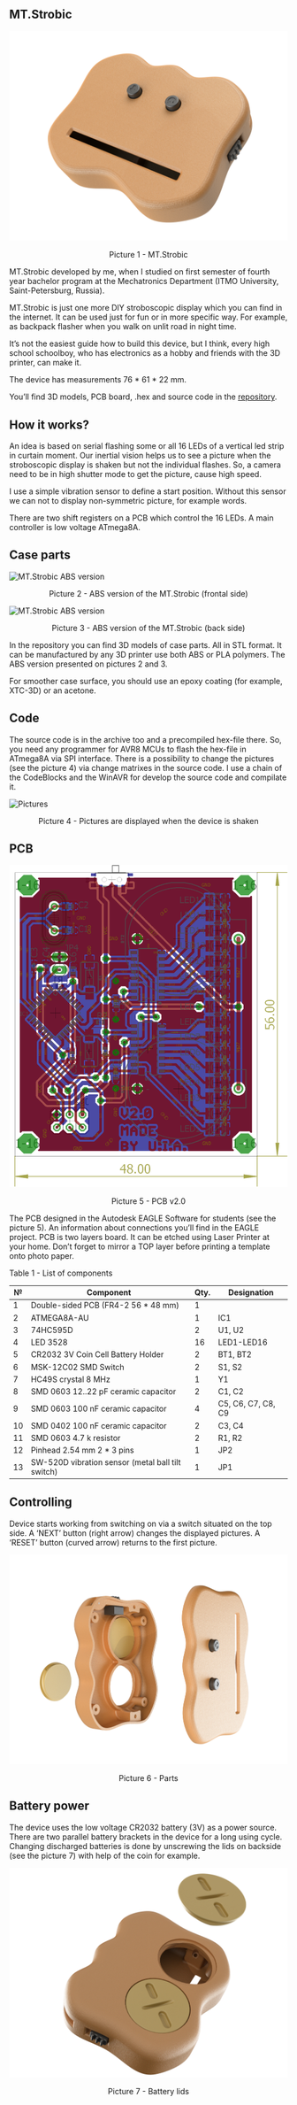 ## MT.Strobic

![MT.Strobic v2.0](/img/1.png)
<p align="center">Picture 1 - MT.Strobic</p>

MT.Strobic developed by me, when I studied on first semester of fourth year bachelor program at the Mechatronics Department (ITMO University, Saint-Petersburg, Russia).

MT.Strobic is just one more DIY stroboscopic display which you can find in the internet. It can be used just for fun or in more specific way. For example, as backpack flasher when you walk on unlit road in night time.

It’s not the easiest guide how to build this device, but I think, every high school schoolboy, who has electronics as a hobby and friends with the 3D printer, can make it.

The device has measurements 76 * 61 * 22 mm.

You’ll find 3D models, PCB board, .hex and source code in the [repository](https://github.com/mangust01/MT.Strobic/tree/master/release).

## How it works?

An idea is based on serial flashing some or all 16 LEDs of a vertical led strip in curtain moment. Our inertial vision helps us to see a picture when the stroboscopic display is shaken but not the individual flashes. So, a camera need to be in high shutter mode to get the picture, cause high speed.

I use a simple vibration sensor to define a start position. Without this sensor we can not to display non-symmetric picture, for example words.

There are two shift registers on a PCB which control the 16 LEDs. A main controller is low voltage ATmega8A.

## Case parts

![MT.Strobic ABS version](/img/5.png)
<p align="center">Picture 2 - ABS version of the MT.Strobic (frontal side)</p>

![MT.Strobic ABS version](/img/6.png)
<p align="center">Picture 3 - ABS version of the MT.Strobic (back side)</p>

In the repository you can find 3D models of case parts. All in STL format. It can be manufactured by any 3D printer use both ABS or PLA polymers. The ABS version presented on pictures 2 and 3.

For smoother case surface, you should use an epoxy coating (for example, XTC-3D) or an acetone.

## Code

The source code is in the archive too and a precompiled hex-file there. So, you need any programmer for AVR8 MCUs to flash the hex-file in ATmega8A via SPI interface. There is a possibility to change the pictures (see the picture 4) via change matrixes in the source code. I use a chain of the CodeBlocks and the WinAVR for develop the source code and compilate it.

![Pictures](/img/7.png)
<p align="center">Picture 4 - Pictures are displayed when the device is shaken</p>

## PCB

![PCB v2.0](/img/PCB.png)
<p align="center">Picture 5 - PCB v2.0</p>

The PCB designed in the Autodesk EAGLE Software for students (see the picture 5). An information about connections you’ll find in the EAGLE project. PCB is two layers board. It can be etched using Laser Printer at your home. Don’t forget to mirror a TOP layer before printing a template onto photo paper.

Table 1 - List of components

| №  |    Component                                            |    Qty.    |    Designation             |
|----|---------------------------------------------------------|------------|----------------------------|
| 1  |    Double-sided PCB   (FR4-2 56 * 48 mm)                |    1       |                            |
| 2  |    ATMEGA8A-AU                                          |    1       |    IC1                     |
| 3  |    74HC595D                                             |    2       |    U1, U2                  |
| 4  |    LED   3528                                           |    16      |    LED1-LED16              |
| 5  |    CR2032 3V Coin Cell Battery Holder                   |    2       |    BT1,   BT2              |
| 6  |    MSK-12C02 SMD Switch                                 |    2       |    S1, S2                  |
| 7  |    HC49S crystal 8 MHz                                  |    1       |    Y1                      |
| 8  |    SMD 0603   12..22 pF ceramic capacitor               |    2       |    C1, C2                  |
| 9  |    SMD 0603   100 nF ceramic   capacitor                |    4       |    C5, C6,   C7, C8, C9    |
| 10 |    SMD 0402   100 nF ceramic   capacitor                |    2       |    C3, C4                  |
| 11 |    SMD   0603 4.7 k resistor                            |    2       |    R1, R2                  |
| 12 |    Pinhead   2.54 mm 2 * 3 pins                         |    1       |    JP2                     |
| 13 |    SW-520D vibration sensor (metal ball tilt switch)    |    1       |    JP1                     |

## Controlling

Device starts working from switching on via a switch situated on the top side. A ‘NEXT’ button (right arrow) changes the displayed pictures. A ‘RESET’ button (curved arrow) returns to the first picture.

![Parts](/img/3.png)
<p align="center">Picture 6 - Parts</p>

## Battery power

The device uses the low voltage CR2032 battery (3V) as a power source. There are two parallel battery brackets in the device for a long using cycle. Changing discharged batteries is done by unscrewing the lids on backside (see the picture 7) with help of the coin for example.

![Battery lids](/img/4.png)
<p align="center">Picture 7 - Battery lids</p>
